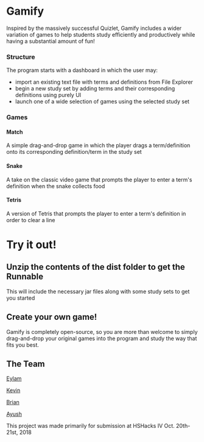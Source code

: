 # Gamify
Inspired by the massively successful Quizlet, Gamify includes a wider variation of games to help students study efficiently and productively while having a substantial amount of fun!

### Structure
The program starts with a dashboard in which the user may:
 - import an existing text file with terms and definitions from File Explorer
 - begin a new study set by adding terms and their corresponding definitions using purely UI
 - launch one of a wide selection of games using the selected study set
 ### Games
 #### Match
 A simple drag-and-drop game in which the player drags a term/definition onto its corresponding definition/term in the study set
 #### Snake
 A take on the classic video game that prompts the player to enter a term's definition when the snake collects food
 #### Tetris
 A version of Tetris that prompts the player to enter a term's definition in order to clear a line

# Try it out!
## Unzip the contents of the dist folder to get the Runnable
This will include the necessary jar files along with some study sets to get you started
## Create your own game!
Gamify is completely open-source, so you are more than welcome to simply drag-and-drop your original games into the program and study the way that fits you best.

## The Team
[Eylam](https://github.com/EylamTagor)

[Kevin](https://github.com/digitaldisarray)

[Brian](https://github.com/BrianLa0616)

[Ayush](https://github.com/AyushSatyavarpu)

This project was made primarily for submission at HSHacks IV Oct. 20th-21st, 2018
